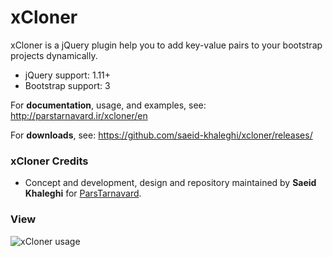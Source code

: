 # xCloner

xCloner is a jQuery plugin help you to add key-value pairs to your bootstrap projects dynamically.

- jQuery support: 1.11+
- Bootstrap support: 3

For **documentation**, usage, and examples, see:
http://parstarnavard.ir/xcloner/en

For **downloads**, see:
https://github.com/saeid-khaleghi/xcloner/releases/

### xCloner Credits

- Concept and development, design and repository maintained by __Saeid Khaleghi__ for [ParsTarnavard](http://parstarnavard.ir/).

### View

![xCloner usage](https://cloud.githubusercontent.com/assets/13361616/12661022/7e8ac778-c62c-11e5-8dd1-40c3ada3a4ea.png)